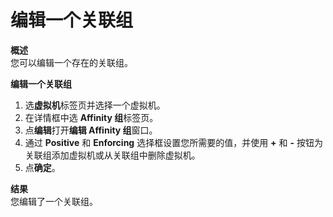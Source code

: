 # 编辑一个关联组

**概述**<br/>
您可以编辑一个存在的关联组。


**编辑一个关联组**

1. 选**虚拟机**标签页并选择一个虚拟机。
2. 在详情框中选 **Affinity 组**标签页。
3. 点**编辑**打开**编辑 Affinity 组**窗口。
4. 通过 **Positive** 和 **Enforcing** 选择框设置您所需要的值，并使用 **+** 和 **-** 按钮为关联组添加虚拟机或从关联组中删除虚拟机。
5. 点**确定**。


**结果**<br/>
您编辑了一个关联组。
